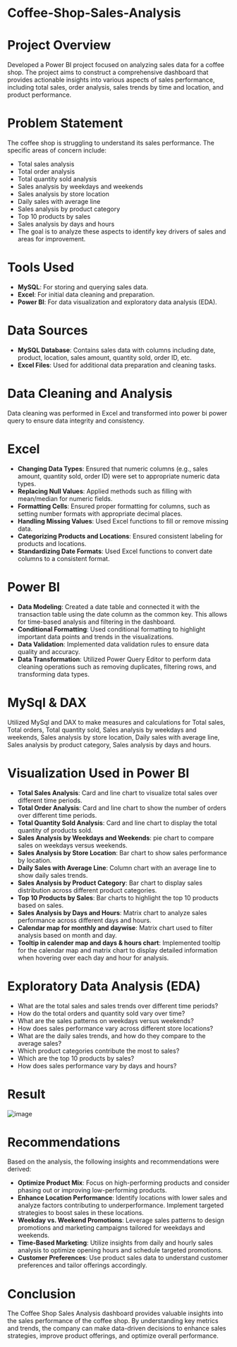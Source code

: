 # Coffee-Shop-Sales-Analysis
# Project Overview
Developed a Power BI project focused on analyzing sales data for a coffee shop. The project aims to construct a comprehensive dashboard that provides actionable insights into various aspects of sales performance, including total sales, order analysis, sales trends by time and location, and product performance.
# Problem Statement
The coffee shop is struggling to understand its sales performance. The specific areas of concern include:

* Total sales analysis
* Total order analysis
* Total quantity sold analysis
* Sales analysis by weekdays and weekends
* Sales analysis by store location
* Daily sales with average line
* Sales analysis by product category
* Top 10 products by sales
* Sales analysis by days and hours
* The goal is to analyze these aspects to identify key drivers of sales and areas for improvement.
# Tools Used
- **MySQL**: For storing and querying sales data.
- **Excel**: For initial data cleaning and preparation.
- **Power BI**: For data visualization and exploratory data analysis (EDA).
# Data Sources
- **MySQL Database**: Contains sales data with columns including date, product, location, sales amount, quantity sold, order ID, etc.
- **Excel Files**: Used for additional data preparation and cleaning tasks.
# Data Cleaning and Analysis
Data cleaning was performed in Excel and transformed into power bi power query to ensure data integrity and consistency.
# Excel
- **Changing Data Types**: Ensured that numeric columns (e.g., sales amount, quantity sold, order ID) were set to appropriate numeric data types.
- **Replacing Null Values**: Applied methods such as filling with mean/median for numeric fields.
- **Formatting Cells**: Ensured proper formatting for columns, such as setting number formats with appropriate decimal places.
- **Handling Missing Values**: Used Excel functions to fill or remove missing data.
- **Categorizing Products and Locations**: Ensured consistent labeling for products and locations.
- **Standardizing Date Formats**: Used Excel functions to convert date columns to a consistent format.
# Power BI
- **Data Modeling**: Created a date table and connected it with the transaction table using the date column as the common key. This allows for time-based analysis and filtering in the dashboard.
- **Conditional Formatting**: Used conditional formatting to highlight important data points and trends in the visualizations.
- **Data Validation**: Implemented data validation rules to ensure data quality and accuracy.
- **Data Transformation**: Utilized Power Query Editor to perform data cleaning operations such as removing duplicates, filtering rows, and transforming data types.
# MySql & DAX
Utilized MySql and DAX to make measures and calculations for Total sales, Total orders, Total quantity sold, Sales analysis by weekdays and weekends, Sales analysis by store location, Daily sales with average line, Sales analysis by product category, Sales analysis by days and hours.
# Visualization Used in Power BI
- **Total Sales Analysis**: Card and line chart to visualize total sales over different time periods.
- **Total Order Analysis**: Card and line chart to show the number of orders over different time periods.
- **Total Quantity Sold Analysis**: Card and line chart to display the total quantity of products sold.
- **Sales Analysis by Weekdays and Weekends**: pie chart to compare sales on weekdays versus weekends.
- **Sales Analysis by Store Location**: Bar chart to show sales performance by location.
- **Daily Sales with Average Line**: Column chart with an average line to show daily sales trends.
- **Sales Analysis by Product Category**: Bar chart to display sales distribution across different product categories.
- **Top 10 Products by Sales**: Bar charts to highlight the top 10 products based on sales.
- **Sales Analysis by Days and Hours**: Matrix chart to analyze sales performance across different days and hours.
- **Calendar map for monthly and daywise**: Matrix chart used to filter analysis based on month and day.
- **Tooltip in calender map and days & hours chart**: Implemented tooltip for the calendar map and matrix chart to display detailed information when hovering over each day and hour for analysis.
# Exploratory Data Analysis (EDA)
* What are the total sales and sales trends over different time periods?
* How do the total orders and quantity sold vary over time?
* What are the sales patterns on weekdays versus weekends?
* How does sales performance vary across different store locations?
* What are the daily sales trends, and how do they compare to the average sales?
* Which product categories contribute the most to sales?
* Which are the top 10 products by sales?
* How does sales performance vary by days and hours?
# Result
![image](https://github.com/user-attachments/assets/0331bf0d-19cc-4aad-99fd-f0f970c111cf)


# Recommendations
Based on the analysis, the following insights and recommendations were derived:

- **Optimize Product Mix**: Focus on high-performing products and consider phasing out or improving low-performing products.
- **Enhance Location Performance**: Identify locations with lower sales and analyze factors contributing to underperformance. Implement targeted strategies to boost sales in these locations.
- **Weekday vs. Weekend Promotions**: Leverage sales patterns to design promotions and marketing campaigns tailored for weekdays and weekends.
- **Time-Based Marketing**: Utilize insights from daily and hourly sales analysis to optimize opening hours and schedule targeted promotions.
- **Customer Preferences**: Use product sales data to understand customer preferences and tailor offerings accordingly.
# Conclusion
The Coffee Shop Sales Analysis dashboard provides valuable insights into the sales performance of the coffee shop. By understanding key metrics and trends, the company can make data-driven decisions to enhance sales strategies, improve product offerings, and optimize overall performance.

